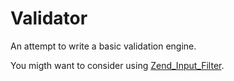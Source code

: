 Validator
==

An attempt to write a basic validation engine.

You migth want to consider using [Zend_Input_Filter](http://framework.zend.com/manual/en/zend.filter.input.html).